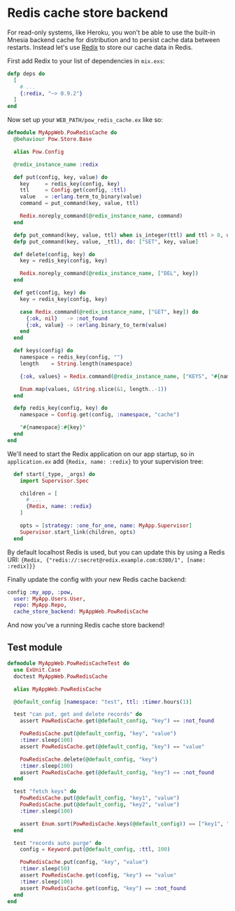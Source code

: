 # Redis cache store backend

For read-only systems, like Heroku, you won't be able to use the built-in Mnesia backend cache for distribution and to persist cache data between restarts. Instead let's use [Redix](https://github.com/whatyouhide/redix) to store our cache data in Redis.

First add Redix to your list of dependencies in `mix.exs`:

```elixir
defp deps do
  [
    # ...
    {:redix, "~> 0.9.2"}
  ]
end
```

Now set up your `WEB_PATH/pow_redis_cache.ex` like so:

```elixir
defmodule MyAppWeb.PowRedisCache do
  @behaviour Pow.Store.Base

  alias Pow.Config

  @redix_instance_name :redix

  def put(config, key, value) do
    key     = redis_key(config, key)
    ttl     = Config.get(config, :ttl)
    value   = :erlang.term_to_binary(value)
    command = put_command(key, value, ttl)

    Redix.noreply_command(@redix_instance_name, command)
  end

  defp put_command(key, value, ttl) when is_integer(ttl) and ttl > 0, do: ["SET", key, value, "PX", ttl]
  defp put_command(key, value, _ttl), do: ["SET", key, value]

  def delete(config, key) do
    key = redis_key(config, key)

    Redix.noreply_command(@redix_instance_name, ["DEL", key])
  end

  def get(config, key) do
    key = redis_key(config, key)

    case Redix.command(@redix_instance_name, ["GET", key]) do
      {:ok, nil}   -> :not_found
      {:ok, value} -> :erlang.binary_to_term(value)
    end
  end

  def keys(config) do
    namespace = redis_key(config, "")
    length    = String.length(namespace)

    {:ok, values} = Redix.command(@redix_instance_name, ["KEYS", "#{namespace}*"])

    Enum.map(values, &String.slice(&1, length..-1))
  end

  defp redis_key(config, key) do
    namespace = Config.get(config, :namespace, "cache")

    "#{namespace}:#{key}"
  end
end
```

We'll need to start the Redix application on our app startup, so in `application.ex` add `{Redix, name: :redix}` to your supervision tree:

```elixir
  def start(_type, _args) do
    import Supervisor.Spec

    children = [
      # ...
      {Redix, name: :redix}
    ]

    opts = [strategy: :one_for_one, name: MyApp.Supervisor]
    Supervisor.start_link(children, opts)
  end
```

By default localhost Redis is used, but you can update this by using a Redis URI: `{Redix, {"redis://:secret@redix.example.com:6380/1", [name: :redix]}}`

Finally update the config with your new Redis cache backend:

```elixir
config :my_app, :pow,
  user: MyApp.Users.User,
  repo: MyApp.Repo,
  cache_store_backend: MyAppWeb.PowRedisCache
```

And now you've a running Redis cache store backend!

## Test module

```elixir
defmodule MyAppWeb.PowRedisCacheTest do
  use ExUnit.Case
  doctest MyAppWeb.PowRedisCache

  alias MyAppWeb.PowRedisCache

  @default_config [namespace: "test", ttl: :timer.hours(1)]

  test "can put, get and delete records" do
    assert PowRedisCache.get(@default_config, "key") == :not_found

    PowRedisCache.put(@default_config, "key", "value")
    :timer.sleep(100)
    assert PowRedisCache.get(@default_config, "key") == "value"

    PowRedisCache.delete(@default_config, "key")
    :timer.sleep(100)
    assert PowRedisCache.get(@default_config, "key") == :not_found
  end

  test "fetch keys" do
    PowRedisCache.put(@default_config, "key1", "value")
    PowRedisCache.put(@default_config, "key2", "value")
    :timer.sleep(100)

    assert Enum.sort(PowRedisCache.keys(@default_config)) == ["key1", "key2"]
  end

  test "records auto purge" do
    config = Keyword.put(@default_config, :ttl, 100)

    PowRedisCache.put(config, "key", "value")
    :timer.sleep(50)
    assert PowRedisCache.get(config, "key") == "value"
    :timer.sleep(100)
    assert PowRedisCache.get(config, "key") == :not_found
  end
end
```